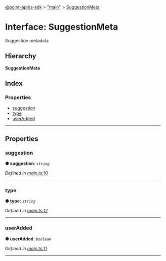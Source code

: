 [@point-api/js-sdk](../README.md) > ["main"](../modules/_main_.md) > [SuggestionMeta](../interfaces/_main_.suggestionmeta.md)

# Interface: SuggestionMeta

Suggestion metadata

## Hierarchy

**SuggestionMeta**

## Index

### Properties

* [suggestion](_main_.suggestionmeta.md#suggestion)
* [type](_main_.suggestionmeta.md#type)
* [userAdded](_main_.suggestionmeta.md#useradded)

---

## Properties

<a id="suggestion"></a>

###  suggestion

**● suggestion**: *`string`*

*Defined in [main.ts:10](https://github.com/PointMail/point-api/blob/d0fa166/src/main.ts#L10)*

___
<a id="type"></a>

###  type

**● type**: *`string`*

*Defined in [main.ts:12](https://github.com/PointMail/point-api/blob/d0fa166/src/main.ts#L12)*

___
<a id="useradded"></a>

###  userAdded

**● userAdded**: *`boolean`*

*Defined in [main.ts:11](https://github.com/PointMail/point-api/blob/d0fa166/src/main.ts#L11)*

___

